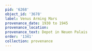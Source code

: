 ```yaml
---
pid: '6268'
object_id: '3678'
label: Venus Arming Mars
provenance_date: 1930 to 1945
provenance_location:
provenance_text: Depot in Neuen Palais
order: '1341'
collection: provenance
---
```

